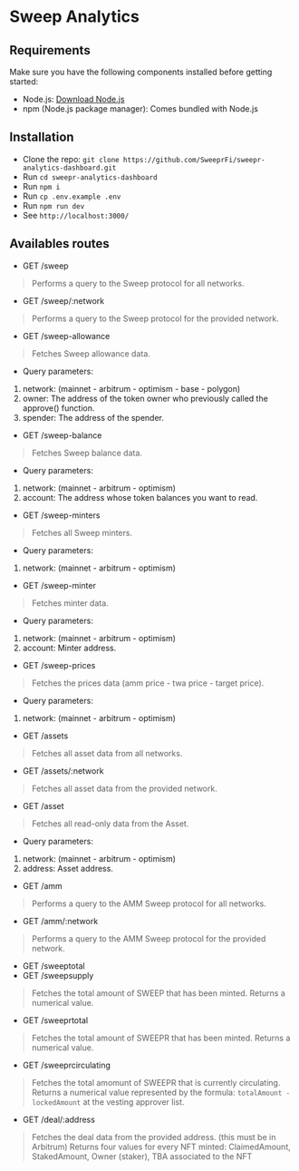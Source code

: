 # Sweep Analytics

## Requirements

Make sure you have the following components installed before getting started:

- Node.js: [Download Node.js](https://nodejs.org/)
- npm (Node.js package manager): Comes bundled with Node.js

## Installation

-   Clone the repo: `git clone https://github.com/SweeprFi/sweepr-analytics-dashboard.git`
-   Run `cd sweepr-analytics-dashboard`
-   Run `npm i`
-   Run `cp .env.example .env`
-   Run `npm run dev`
-   See `http://localhost:3000/`

## Availables routes

- GET /sweep
> Performs a query to the Sweep protocol for all networks.

- GET /sweep/:network
> Performs a query to the Sweep protocol for the provided network.

- GET /sweep-allowance
> Fetches Sweep allowance data.
* Query parameters:
1. network: (mainnet - arbitrum - optimism - base - polygon)
2. owner: The address of the token owner who previously called the approve() function.
3. spender: The address of the spender.

- GET /sweep-balance
> Fetches Sweep balance data.
* Query parameters:
1. network: (mainnet - arbitrum - optimism)
2. account: The address whose token balances you want to read.

- GET /sweep-minters
> Fetches all Sweep minters.
* Query parameters:
1. network: (mainnet - arbitrum - optimism)

- GET /sweep-minter
> Fetches minter data.
* Query parameters:
1. network: (mainnet - arbitrum - optimism)
2. account: Minter address.

- GET /sweep-prices
> Fetches the prices data (amm price - twa price - target price).
* Query parameters:
1. network: (mainnet - arbitrum - optimism)

- GET /assets
> Fetches all asset data from all networks.

- GET /assets/:network
> Fetches all asset data from the provided network.

- GET /asset
> Fetches all read-only data from the Asset.
* Query parameters:
1. network: (mainnet - arbitrum - optimism)
2. address: Asset address.

- GET /amm
> Performs a query to the AMM Sweep protocol for all networks.

- GET /amm/:network
> Performs a query to the AMM Sweep protocol for the provided network.

- GET /sweeptotal
- GET /sweepsupply
> Fetches the total amount of SWEEP that has been minted.
> Returns a numerical value.

- GET /sweeprtotal
> Fetches the total amount of SWEEPR that has been minted.
> Returns a numerical value.

- GET /sweeprcirculating
> Fetches the total amomunt of SWEEPR that is currently circulating.
> Returns a numerical value represented by the formula: `totalAmount - lockedAmount` at the vesting approver list.

- GET /deal/:address
> Fetches the deal data from the provided address. (this must be in Arbitrum)
> Returns four values for every NFT minted: ClaimedAmount, StakedAmount, Owner (staker), TBA associated to the NFT
